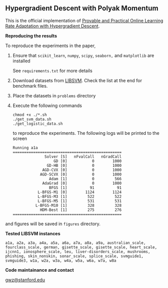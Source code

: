 ## Hypergradient Descent with Polyak Momentum

This is the official implementation of [Provable and Practical Online Learning Rate Adaptation with
Hypergradient Descent](https://arxiv.org/pdf/2502.11229).

**Reproducing the results**

To reproduce the experiments in the paper,

1. Ensure that `scikit_learn`,  `numpy`,  `scipy`,  `seaborn,` and `matplotlib` are installed

   See `requirements.txt` for more details

2. Download datasets from [LIBSVM](https://www.csie.ntu.edu.tw/~cjlin/libsvmtools/datasets/binary.html). Check the list at the end for benchmark files.

3. Place the datasets in `problems` directory

4. Execute the following commands

   ```
   chmod +x ./*.sh
   ./get_svm_data.sh
   ./get_logistic_data.sh
   ```

   to reproduce the experiments. The following logs will be printed to the screen

   ```
   Running a1a
   ================================================
                 Solver [S]   nFvalCall   nGradCall
                     GD [0]           0        1000
                  GD-HB [0]           0        1000
                AGD-CVX [0]           0        1000
               AGD-SCVX [0]           0        1000
                   Adam [1]           0         566
                AdaGrad [0]           0        1000
                   BFGS [1]          91          91
              L-BFGS-M1 [0]        1124        1124
              L-BFGS-M3 [1]         522         522
              L-BFGS-M5 [1]         531         531
             L-BFGS-M10 [1]         328         328
               HDM-Best [1]         275         276
   ================================================
   ```

and figures will be saved in `figures` directory.

**Tested LIBSVM instances**

```
a1a, a2a, a3a, a4a, a5a, a6a, a7a, a8a, a9a, australian_scale, fourclass_scale, german, gisette_scale, gisette_scale, heart_scale, ijcnn1, ionosphere_scale, leu, liver-disorders_scale, mushrooms, phishing, skin_nonskin, sonar_scale, splice_scale, svmguide1, svmguide3, w1a, w2a, w3a, w4a, w5a, w6a, w7a, w8a
```

**Code maintainance and contact**

gwz@stanford.edu

